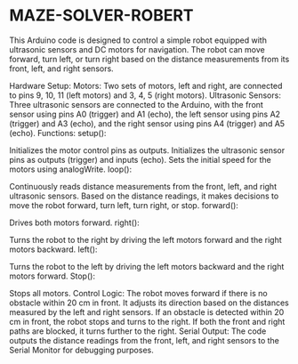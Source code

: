 # MAZE-SOLVER-ROBERT
This Arduino code is designed to control a simple robot equipped with ultrasonic sensors and DC motors for navigation. The robot can move forward, turn left, or turn right based on the distance measurements from its front, left, and right sensors.

Hardware Setup:
Motors: Two sets of motors, left and right, are connected to pins 9, 10, 11 (left motors) and 3, 4, 5 (right motors).
Ultrasonic Sensors: Three ultrasonic sensors are connected to the Arduino, with the front sensor using pins A0 (trigger) and A1 (echo), the left sensor using pins A2 (trigger) and A3 (echo), and the right sensor using pins A4 (trigger) and A5 (echo).
Functions:
setup():

Initializes the motor control pins as outputs.
Initializes the ultrasonic sensor pins as outputs (trigger) and inputs (echo).
Sets the initial speed for the motors using analogWrite.
loop():

Continuously reads distance measurements from the front, left, and right ultrasonic sensors.
Based on the distance readings, it makes decisions to move the robot forward, turn left, turn right, or stop.
forward():

Drives both motors forward.
right():

Turns the robot to the right by driving the left motors forward and the right motors backward.
left():

Turns the robot to the left by driving the left motors backward and the right motors forward.
Stop():

Stops all motors.
Control Logic:
The robot moves forward if there is no obstacle within 20 cm in front.
It adjusts its direction based on the distances measured by the left and right sensors.
If an obstacle is detected within 20 cm in front, the robot stops and turns to the right.
If both the front and right paths are blocked, it turns further to the right.
Serial Output:
The code outputs the distance readings from the front, left, and right sensors to the Serial Monitor for debugging purposes.
